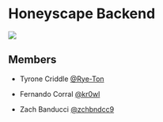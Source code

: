 # Honeyscape Backend

![](http://media0.giphy.com/media/ZTans30ONaaIM/giphy.gif)

## Members

- Tyrone Criddle [@Rye-Ton](http://github.com/Rye-Ton)

- Fernando Corral [@kr0wl](http://github.com/kr0wl)

- Zach Banducci [@zchbndcc9](http://github.com/zchbndcc9)
